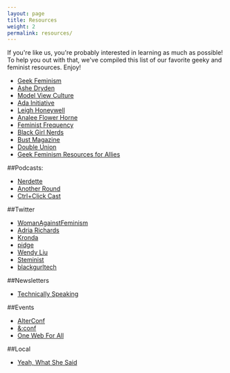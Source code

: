 ```yaml
---
layout: page
title: Resources
weight: 2
permalink: resources/
---
```


If you're like us, you're probably interested in learning as much as possible! To help you out with that, we've compiled this list of our favorite geeky and feminist resources. Enjoy!

- [Geek Feminism](http://geekfeminism.org/)
- [Ashe Dryden](http://www.ashedryden.com/)
- [Model View Culture](https://modelviewculture.com/)
- [Ada Initiative](https://adainitiative.org/)
- [Leigh Honeywell](http://hypatia.ca/)
- [Analee Flower Horne](http://www.flowerhorne.com/)
- [Feminist Frequency](http://www.feministfrequency.com/)
- [Black Girl Nerds](http://blackgirlnerds.com/)
- [Bust Magazine](http://www.bust.com)
- [Double Union](https://www.doubleunion.org/)
- [Geek Feminism Resources for Allies](http://geekfeminism.wikia.com/wiki/Resources_for_allies)

##Podcasts:

- [Nerdette](http://nerdettepodcast.com/)
- [Another Round](http://www.buzzfeed.com/anotherround)
- [Ctrl+Click Cast](http://ctrlclickcast.com/)

##Twitter

- [WomanAgainstFeminism](https://twitter.com/NoToFeminism)
- [Adria Richards](https://twitter.com/adriarichards)
- [Kronda](https://twitter.com/kronda)
- [pidge](https://twitter.com/dirtycitybird)
- [Wendy Liu](https://twitter.com/dellsystem)
- [Steminist](https://twitter.com/steminist)
- [blackgurltech](https://twitter.com/blackgurltech)

##Newsletters

- [Technically Speaking](http://www.techspeak.email/)

##Events

- [AlterConf](http://www.alterconf.com/)
- [&:conf](https://www.andconf.io/)
- [One Web For All](http://onewebforall.us/)

##Local

- [Yeah, What She Said](http://cjsw.com/program/yeah-what-she-said/)